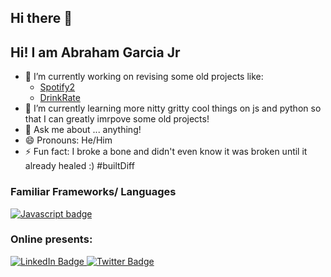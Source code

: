 ## Hi there 👋

<!--
**AbrahamGarciajr/AbrahamGarciaJr** is a ✨ _special_ ✨ repository because its `README.md` (this file) appears on your GitHub profile.

Here are some ideas to get you started:

-->
## Hi! I am Abraham Garcia Jr
- 🔭 I’m currently working on revising some old projects like:
  * <a href="https://github.com/markklt77/Python-Group-Project/tree/part-time">Spotify2</a>
  * <a href="https://github.com/AbrahamGarciajr/solo-project-drink-rate">DrinkRate</a>
- 🌱 I’m currently learning more nitty gritty cool things on js and python so that I can greatly imrpove some old projects!
- 💬 Ask me about ... anything!
- 😄 Pronouns: He/Him
- ⚡ Fun fact: I broke a bone and didn't even know it was broken until it already healed :) #builtDiff


### Familiar Frameworks/ Languages
 <a href="#">
    <img src="https://img.freepik.com/free-vector/instagram-logo_1199-122.jpg?semt=ais_hybrid" alt="Javascript badge" style="vertical-align:top margin:6px 4px">
  </a> 



### Online presents:
<div id="badges">
  <a href="https://www.linkedin.com/in/abraham-garcia-822a2a344/">
    <img src="https://img.shields.io/badge/LinkedIn-blue?style=for-the-badge&logo=linkedin&logoColor=white" alt="LinkedIn Badge"/>
  </a>
  <a href="your-twitter-URL">
    <img src="https://img.shields.io/badge/Instagram-?style=for-the-badge&logo=twitter&logoColor=white" alt="Twitter Badge"/>
  </a>
</div>

